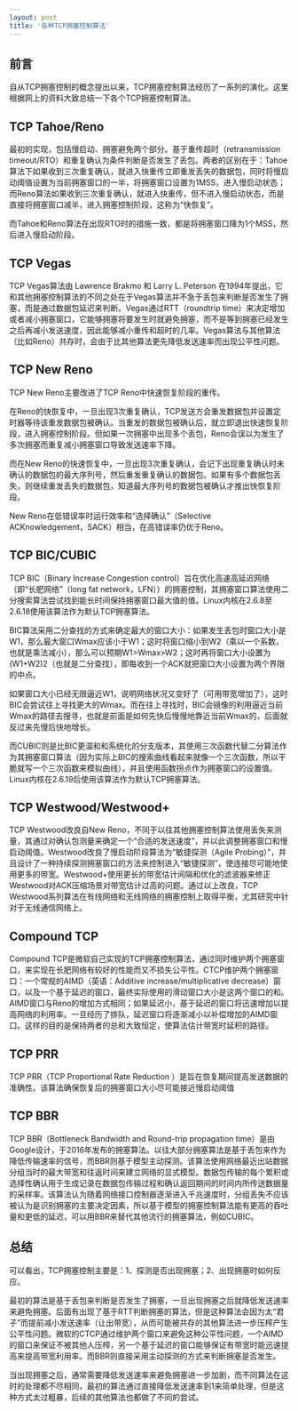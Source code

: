 ```yaml
---
layout: post
title: '各种TCP拥塞控制算法'
---
```

## 前言

自从TCP拥塞控制的概念提出以来，TCP拥塞控制算法经历了一系列的演化。这里根据网上的资料大致总结一下各个TCP拥塞控制算法。

## TCP Tahoe/Reno

最初的实现，包括慢启动、拥塞避免两个部分。基于重传超时（retransmission timeout/RTO）和重复确认为条件判断是否发生了丢包。两者的区别在于：Tahoe算法下如果收到三次重复确认，就进入快重传立即重发丢失的数据包，同时将慢启动阈值设置为当前拥塞窗口的一半，将拥塞窗口设置为1MSS，进入慢启动状态；而Reno算法如果收到三次重复确认，就进入快重传，但不进入慢启动状态，而是直接将拥塞窗口减半，进入拥塞控制阶段，这称为“快恢复”。

而Tahoe和Reno算法在出现RTO时的措施一致，都是将拥塞窗口降为1个MSS，然后进入慢启动阶段。

## TCP Vegas

TCP Vegas算法由 Lawrence Brakmo 和 Larry L. Peterson 在1994年提出，它和其他拥塞控制算法的不同之处在于Vegas算法并不急于丢包来判断是否发生了拥塞，而是通过数据包延迟来判断。Vegas通过RTT（roundtrip time）来决定增加或者减小拥塞窗口，它能够拥塞将要发生时就避免拥塞，而不是等到拥塞已经发生之后再减小发送速度，因此能够减小重传和超时的几率。Vegas算法与其他算法（比如Reno）共存时，会由于比其他算法更先降低发送速率而出现公平性问题。

## TCP New Reno

TCP New Reno主要改进了TCP Reno中快速恢复阶段的重传。

在Reno的快恢复中，一旦出现3次重复确认，TCP发送方会重发数据包并设置定时器等待该重发数据包被确认。当重发的数据包被确认后，就立即退出快速恢复阶段，进入拥塞控制阶段。但如果一次拥塞中出现多个丢包，Reno会误以为发生了多次拥塞而重复减小拥塞窗口导致发送速率下降。

而在New Reno的快速恢复中，一旦出现3次重复确认，会记下出现重复确认时未确认的数据包的最大序列号，然后重发重复确认的数据包。如果有多个数据包丢失，则继续重发丢失的数据包，知道最大序列号的数据包被确认才推出快恢复阶段。 

New Reno在低错误率时运行效率和“选择确认”（Selective ACKnowledgement，SACK）相当，在高错误率仍优于Reno。


## TCP BIC/CUBIC

TCP BIC（Binary Increase Congestion control）旨在优化高速高延迟网络（即“长肥网络”（long fat network，LFN））的拥塞控制，其拥塞窗口算法使用二分搜索算法尝试找到能长时间保持拥塞窗口最大值的值。Linux内核在2.6.8至2.6.18使用该算法作为默认TCP拥塞算法。

BIC算法采用二分查找的方式来确定最大的窗口大小：如果发生丢包时窗口大小是W1，那么最大窗口Wmax应该小于W1；这时将窗口缩小到W2（乘以一个系数，也就是乘法减小），那么可以预期W1>Wmax>W2；这时再将窗口大小设置为(W1+W2)2（也就是二分查找），即每收到一个ACK就把窗口大小设置为两个界限的中点。

如果窗口大小已经无限逼近W1，说明网络状况又变好了（可用带宽增加了），这时BIC会尝试往上寻找更大的Wmax。而在往上寻找时，BIC会镜像的利用逼近当前Wmax的路径去搜寻，也就是前面是如何先快后慢慢地靠近当前Wmax的，后面就反过来先慢后快地增长。

而CUBIC则是比BIC更温和和系统化的分支版本，其使用三次函数代替二分算法作为其拥塞窗口算法（因为实际上BIC的搜索曲线看起来就像一个三次函数，所以干脆就写一个三次函数来模拟曲线），并且使用函数拐点作为拥塞窗口的设置值。Linux内核在2.6.19后使用该算法作为默认TCP拥塞算法。

## TCP Westwood/Westwood+

TCP Westwood改良自New Reno，不同于以往其他拥塞控制算法使用丢失来测量，其通过对确认包测量来确定一个“合适的发送速度”，并以此调整拥塞窗口和慢启动阈值。Westwood改良了慢启动阶段算法为“敏捷探测（Agile Probing）”，并且设计了一种持续探测拥塞窗口的方法来控制进入“敏捷探测”，使连接尽可能地使用更多的带宽。Westwood+使用更长的带宽估计间隔和优化的滤波器来修正Westwood对ACK压缩场景对带宽估计过高的问题。通过以上改良，TCP Westwood系列算法在有线网络和无线网络的拥塞控制上取得平衡，尤其研究中针对于无线通信网络上。

## Compound TCP

Compound TCP是微软自己实现的TCP拥塞控制算法，通过同时维护两个拥塞窗口，来实现在长肥网络有较好的性能而又不损失公平性。CTCP维护两个拥塞窗口：一个常规的AIMD（英语：Additive increase/multiplicative decrease）窗口，以及一个基于延迟的窗口，最终实际使用的滑动窗口大小是这两个窗口的和。AIMD窗口与Reno的增加方式相同；如果延迟小，基于延迟的窗口将迅速增加以提高网络的利用率。一旦经历了排队，延迟窗口将逐渐减小以补偿增加的AIMD窗口。这样的目的是保持两者的总和大致恒定，使算法估计带宽时延积的路径。

## TCP PRR
TCP PRR（TCP Proportional Rate Reduction ）是旨在恢复期间提高发送数据的准确性。该算法确保恢复后的拥塞窗口大小尽可能接近慢启动阈值

## TCP BBR
TCP BBR（Bottleneck Bandwidth and Round-trip propagation time）是由Google设计，于2016年发布的拥塞算法。以往大部分拥塞算法是基于丢包来作为降低传输速率的信号，而BBR则基于模型主动探测。该算法使用网络最近出站数据分组当时的最大带宽和往返时间来建立网络的显式模型。数据包传输的每个累积或选择性确认用于生成记录在数据包传输过程和确认返回期间的时间内所传送数据量的采样率。该算法认为随着网络接口控制器逐渐进入千兆速度时，分组丢失不应该被认为是识别拥塞的主要决定因素，所以基于模型的拥塞控制算法能有更高的吞吐量和更低的延迟，可以用BBR来替代其他流行的拥塞算法，例如CUBIC。

## 总结

可以看出，TCP拥塞控制主要是：1、探测是否出现拥塞；2、出现拥塞时如何反应。

最初的算法是基于丢包来判断是否发生了拥塞，一旦出现拥塞之后就降低发送速率来避免拥塞。后面有出现了基于RTT判断拥塞的算法，但是这种算法会因为太“君子”而提前减小发送速率（让出带宽），从而可能被共存的其他算法进一步压榨产生公平性问题。微软的CTCP通过维护两个窗口来避免这种公平性问题，一个AIMD的窗口来保证不被其他人压榨，另一个基于延迟的窗口能够保证有带宽时能迅速提高来提高带宽利用率。而BBR则直接采用主动探测的方式来判断拥塞是否发生。

当出现拥塞之后，通常需要降低发送速率来避免拥塞进一步加剧，而不同算法在这时的处理都不尽相同，最初的算法通过直接降低发送速率到1来简单处理，但是这种方式太过粗暴，后续的其他算法也都做了不同的尝试。